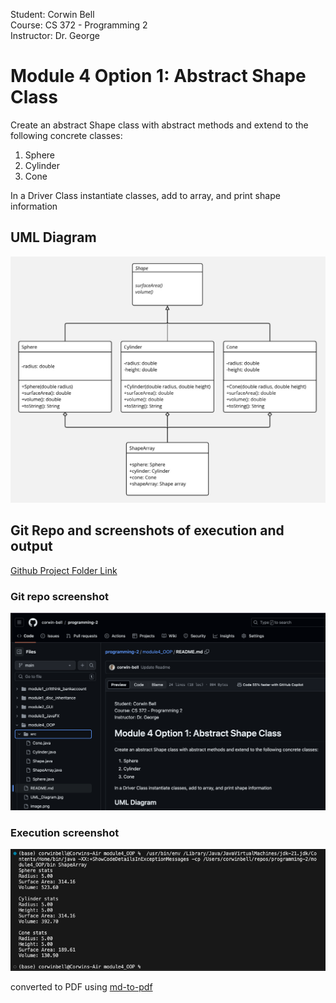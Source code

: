 Student: Corwin Bell <br>
Course: CS 372 - Programming 2 <br>
Instructor: Dr. George <br>
# Module 4 Option 1: Abstract Shape Class
Create an abstract Shape class with abstract methods and extend to the following concrete classes:
1. Sphere
2. Cylinder
3. Cone

In a Driver Class instantiate classes, add to array, and print shape information

## UML Diagram
<img src="UML_Diagram.jpg" alt="ULM diagram" width="800"/>

## Git Repo and screenshots of execution and output
[Github Project Folder Link](https://github.com/corwin-bell/programming-2/tree/main/module4_OOP) <br>

### Git repo screenshot
<img src="image-1.png" alt="github repo" width="800"/>

### Execution screenshot
![alt text](image.png)

converted to PDF using [md-to-pdf](https://github.com/simonhaenisch/md-to-pdf)